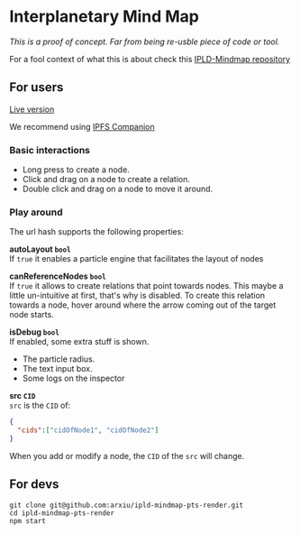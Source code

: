 # Interplanetary Mind Map
_This is a proof of concept. Far from being re-usble piece of code or tool._

For a fool context of what this is about check this [IPLD-Mindmap repository](https://github.com/arxiu/ipld-mindmap)

## For users
[Live version](https://arxiu.github.io/ipld-mindmap-pts-render/)

We recommend using [IPFS Companion](https://chrome.google.com/webstore/detail/ipfs-companion/nibjojkomfdiaoajekhjakgkdhaomnch?hl=en)

### Basic interactions
- Long press to create a node.
- Click and drag on a node to create a relation.
- Double click and drag on a node to move it around.
  
### Play around
The url hash supports the following properties:

**autoLayout `bool`**  
If `true` it enables a particle engine that facilitates the layout of nodes

**canReferenceNodes `bool`**   
If `true` it allows to create relations that point towards nodes. This maybe a little un-intuitive at first, that's why is disabled.
To create this relation towards a node, hover around where the arrow coming out of the target node starts.

**isDebug `bool`**  
If enabled, some extra stuff is shown.
- The particle radius.
- The text input box.
- Some logs on the inspector

**src `CID`**  
`src` is the `CID` of:
```json
{
  "cids":["cidOfNode1", "cidOfNode2"]
}
```
When you add or modify a node, the `CID` of the `src` will change.

## For devs

`git clone git@github.com:arxiu/ipld-mindmap-pts-render.git`  
`cd ipld-mindmap-pts-render`  
`npm start`  